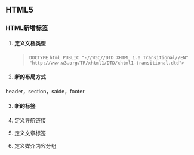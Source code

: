 <!--
 * @Description: 
 * @Version: 3.0
 * @Autor: 冯帅
 * @Date: 2021-08-09 23:36:27
 * @LastEditors: 冯帅
 * @LastEditTime: 2021-08-09 23:37:09
-->

## HTML5

### HTML新增标签

1. ####  定义文档类型 

   >  `DOCTYPE` `html PUBLIC "-//W3C//DTD XHTML 1.0 Transitional//EN" "http://www.w3.org/TR/xhtml1/DTD/xhtml1-transitional.dtd">` 

2. #### 新的布局方式

header，section，saide，footer

3. #### 新的标签

1. 定义导航链接<nav>
2. 定义文章标签<artical>
3. 定义媒介内容分组<figure>